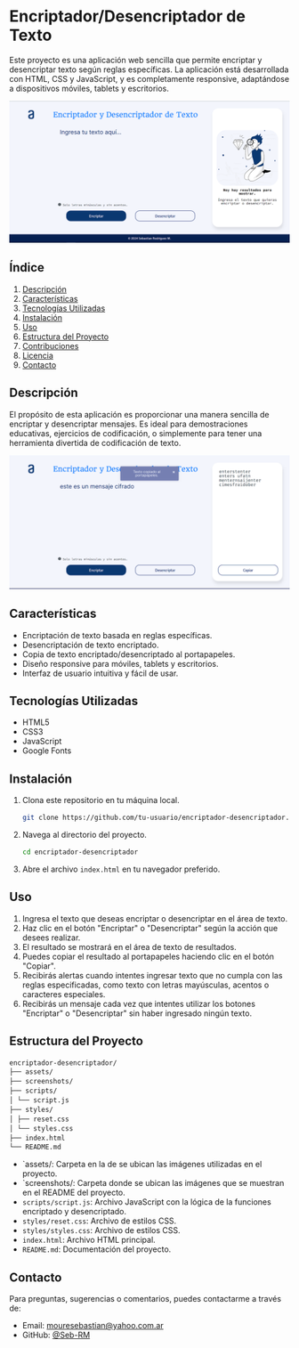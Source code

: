 # Encriptador/Desencriptador de Texto

Este proyecto es una aplicación web sencilla que permite encriptar y desencriptar texto según reglas específicas. La aplicación está desarrollada con HTML, CSS y JavaScript, y es completamente responsive, adaptándose a dispositivos móviles, tablets y escritorios.

<img src=".//screenshots/Captura-desktop.PNG" alt="Vista del Encriptador - Desktop" width="800">

## Índice

1. [Descripción](#descripción)
2. [Características](#características)
3. [Tecnologías Utilizadas](#tecnologías-utilizadas)
4. [Instalación](#instalación)
5. [Uso](#uso)
6. [Estructura del Proyecto](#estructura-del-proyecto)
7. [Contribuciones](#contribuciones)
8. [Licencia](#licencia)
9. [Contacto](#contacto)

## Descripción

El propósito de esta aplicación es proporcionar una manera sencilla de encriptar y desencriptar mensajes. Es ideal para demostraciones educativas, ejercicios de codificación, o simplemente para tener una herramienta divertida de codificación de texto.

<img src=".//screenshots/Captura-demostracion.PNG" alt="Demostración de funcionamiento - Desktop" width="800">

## Características

- Encriptación de texto basada en reglas específicas.
- Desencriptación de texto encriptado.
- Copia de texto encriptado/desencriptado al portapapeles.
- Diseño responsive para móviles, tablets y escritorios.
- Interfaz de usuario intuitiva y fácil de usar.

## Tecnologías Utilizadas

- HTML5
- CSS3
- JavaScript
- Google Fonts

## Instalación

1. Clona este repositorio en tu máquina local.
    ```bash
    git clone https://github.com/tu-usuario/encriptador-desencriptador.git
    ```
2. Navega al directorio del proyecto.
    ```bash
    cd encriptador-desencriptador
    ```
3. Abre el archivo `index.html` en tu navegador preferido.

## Uso

1. Ingresa el texto que deseas encriptar o desencriptar en el área de texto.
2. Haz clic en el botón "Encriptar" o "Desencriptar" según la acción que desees realizar.
3. El resultado se mostrará en el área de texto de resultados.
4. Puedes copiar el resultado al portapapeles haciendo clic en el botón "Copiar".
5. Recibirás alertas cuando intentes ingresar texto que no cumpla con las reglas especificadas, como texto con letras mayúsculas, acentos o caracteres especiales.
6. Recibirás un mensaje cada vez que intentes utilizar los botones "Encriptar" o "Desencriptar" sin haber ingresado ningún texto.


## Estructura del Proyecto



```bash
encriptador-desencriptador/
├── assets/
├── screenshots/
├── scripts/
│ └── script.js
├── styles/
│ ├── reset.css
│ └── styles.css
├── index.html
└── README.md

```

- `assets/: Carpeta en la de se ubican las imágenes utilizadas en el proyecto.
- `screenshots/: Carpeta donde se ubican las imágenes que se muestran en el README del proyecto.
- `scripts/script.js`: Archivo JavaScript con la lógica de la funciones encriptado y desencriptado.
- `styles/reset.css`: Archivo de estilos CSS.
- `styles/styles.css`: Archivo de estilos CSS.
- `index.html`: Archivo HTML principal.
- `README.md`: Documentación del proyecto.

## Contacto

Para preguntas, sugerencias o comentarios, puedes contactarme a través de:

- Email: mouresebastian@yahoo.com.ar
- GitHub: [@Seb-RM](https://github.com/tSeb-RM)
